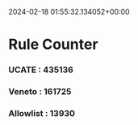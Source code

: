 2024-02-18 01:55:32.134052+00:00
# Rule Counter 
 ### UCATE : 435136

 ### Veneto : 161725

 ### Allowlist : 13930